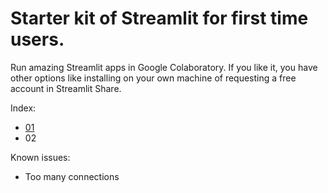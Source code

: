 # Starter kit of Streamlit for first time users. 
Run amazing Streamlit apps in Google Colaboratory. 
If you like it, you have other options like installing on your own machine of requesting a free account in Streamlit Share.

Index:
- [01](https://github.com/napoles-uach/streamlit_apps/blob/check_colab/Streamlit_Colab/01_Streamlit__Colab_RDKit.ipynb)
- 02



Known issues:
- Too many connections

